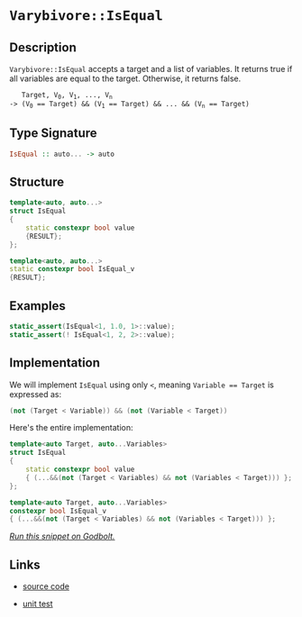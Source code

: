<!-- Copyright 2024 Feng Mofan
SPDX-License-Identifier: Apache-2.0 -->

# `Varybivore::IsEqual`

## Description

`Varybivore::IsEqual` accepts a target and a list of variables.
It returns true if all variables are equal to the target.
Otherwise, it returns false.

<pre><code>   Target, V<sub>0</sub>, V<sub>1</sub>, ..., V<sub>n</sub>
-> (V<sub>0</sub> == Target) && (V<sub>1</sub> == Target) && ... && (V<sub>n</sub> == Target)</code></pre>

## Type Signature

```Haskell
IsEqual :: auto... -> auto
```

## Structure

```C++
template<auto, auto...>
struct IsEqual
{
    static constexpr bool value
    {RESULT};
};

template<auto, auto...>
static constexpr bool IsEqual_v
{RESULT};
```

## Examples

```C++
static_assert(IsEqual<1, 1.0, 1>::value);
static_assert(! IsEqual<1, 2, 2>::value);
```

## Implementation

We will implement `IsEqual` using only `<`, meaning <code>Variable == Target</code> is expressed as:

```C++
(not (Target < Variable)) && (not (Variable < Target))
```

Here's the entire implementation:

```C++
template<auto Target, auto...Variables>
struct IsEqual
{
    static constexpr bool value
    { (...&&(not (Target < Variables) && not (Variables < Target))) };
};

template<auto Target, auto...Variables>
constexpr bool IsEqual_v
{ (...&&(not (Target < Variables) && not (Variables < Target))) };
```

[*Run this snippet on Godbolt.*](https://godbolt.org/#z:OYLghAFBqd5QCxAYwPYBMCmBRdBLAF1QCcAaPECAMzwBtMA7AQwFtMQByARg9KtQYEAysib0QXACx8BBAKoBnTAAUAHpwAMvAFYTStJg1DIApACYAQuYukl9ZATwDKjdAGFUtAK4sGISWakrgAyeAyYAHI%2BAEaYxBIA7KQADqgKhE4MHt6%2B/oGp6Y4CoeFRLLHxXEl2mA6ZQgRMxATZPn4Btpj2RQwNTQQlkTFxibaNza25HQrjA2FD5SNVAJS2qF7EyOwcBJgsyQa7JgDMbkxeRADUACpNwJgEpJfnRAB07wBqTXhM0fQKJ2wJg0AEEZsQvA5LgBJBTYACOXjEwJBJgSVlBlyxlxmTEcyEuaAYM0wqmSxEu0VQnkuADcxF5MCjsZc0RZLhB3q9zAA2XkQBioAgc27Ee7Ck5uS5fYg/P6YBTLVlmPkqy6C4UQGVy/6s043O4PZbG1kJAAiJwxqPNlpRKN2%2B0OTNOL1QBrFDyerq52t%2B/0BKKJJLJFKpNNhCKRtAA%2BrS7eiOVzefyNSLDRL9b75YrlaqeeqhRys7rJe7xcalWiLccrSiAPQAKibzZbdfrzeu2CE12bbdBjZbg77qNBuPx0aYCiUzQgEcRyNOXCeXFeGmXgJAIHp3kwy1to8a48n04IEDAYBhcPntElS8ugXvG63DN3lo4q1onAArLw/BwtKQqCcG41jWDi6ybJgyrHDwpAEJo76rAA1iAX5mK8CRmJIAAc2FfhoACcaEaDy2HHPonCSLwLASBoa5/gBQEcLwCggGu8H/u%2BpBwLAMCICA6wEMkFzkJQaD7HQcQRKw2yqNhPIALQ8pIlzAMgBJSK8Zi8Jg%2BBELK6B6PwggiGI7BSDIgiKCo6icaQuhLgA7sQTDJJwPAft%2Bv4IYBnAAPIXMJwqoFQlxyYpymqeplyaWYHIeBJ9AUuYMHLLwHFaKsEBIOJySSWQFAQLl%2BUgMAUiBDQtC7MQrEQNEPnRGETQAJ7ubwjXMMQzV%2BdE2i1BxsHiWwgh%2BQwtCtXZWDRF4wBnLQtCsdwvBYCwhjAOIk14MQ/V4LSCo%2BaStQXNssFhLsn52bQeDRC5XUeFgPkELKNFLaQe3EFSShmnsa1XUYCGrFQBjAAoHx4Jgjl%2BckjBtZZwiiOIFnGfIShqD5Dn6GtKCgZY%2BjXaxkCrKgyQ9ItCkzOgJxmqYljWGYjHvQZ%2B2E503SZC4DDuJ4bR6CE8xlBUegFBkAiTH4S7Cz0gwC0srM7QIfQTNzuRLjUdQK7M0vDJUYz9GLei4s0WuLJUqwKBBWwSJ5HA/qQDG8ExYXyUpKlqRpkhaRyuCECQ0FcGlcEA6sCCYEwWDxBAyH%2BMcrwEccCSSBoASSDydFfjyBEURwVGkDRMGvDyXCkQR2FF1%2BkhcF%2Bcc8nbPlMSxbGB5xWV8dlAmBSJhXFUl0lsJwTQsLSCQKUwhIGEYMUEa8K4AbpPsGUZsimYj0jI9ZaN2bogTOa5bXW7b9u%2BRwAVCRclwhc8xCD8Po/IOPwCT9Pq7xagiVxNBZgBxlXFt93cSiUVV%2BeUkogAHkPBSd81pcAIlwNclVqq1XqnZDqLVYYoK6j1PqDhYZDUYAQUa40fJTRmnNBasMVq/W2ABfA206h7UWrPVQR1diwzOl0HyV0botXulQ9Kz1YbvU%2Bpgb6q0jB/VAM3PgwNQbg0htDP8sFkbL3MqvWQ69bIAS3pjf6NMrC404QTSOgESaZDJhTKmui6YMziEzQxZsujyz8BAVw%2Bslx81KNrIWaQRZZGVuLFI3ipb808arBx6teizFcXLcJis5geJNgbSJfjEn9GNoLf2awNiWwyRdA%2BddOCX2viPMea1H4zy9npX2KV/bpSDqQEOYcRhGIujnPOU8k4JCrgkBIxxk7KSXIfeuthG7fxbvANugkgoAL/sQXu2wB6RRYAoWkBJaTQNeE6GYOlKkLyXEohGKi4bqPRiAciO83JLX3t5OyTET5BXPqFBZKklkrLpOszZmoErAPfilY4X8AbcRykA/K0zgUgJWckZIsZoHRg%2BROK%2Byk%2BB0AQZQJBAF0ETVghizB/UcGv2GvgsaE1qGYGmrNMQZDXoULEbw0gNCdr0IOkw5Ax1WGCHYZda6t1mo8Mevw16gi0jCJ%2BmIsIEjMpSKYCDMGEMoYw1evssyEhVFWVRhonQpztHGBxjYAx8AiYmIEItOsFNsa00sPTB2jM8BYDsdEnoHMuY5H8e4hY6SAmFEyFEyWmQ0myzVj0WJUSA31E1sEhJqsknOpSUbcN6SzYW3Mlc2uNyClPMuC81Z7y8QKk1N7fSft/nN2DqHcOlBratJAGYKexxjhfnwhXOitaEikRTYxTgDd2J1JQpIBIWlOlcCkARDpccqhZ2ONc9tzEm6ZWttpNtDsO0zsQm9OI6RnCSCAA%3D%3D)

## Links

- [source code](../../../../conceptrodon/varybivore/is_equal.hpp)

- [unit test](../../../../tests/unit/metafunctions/varybivore/is_equal.test.hpp)
